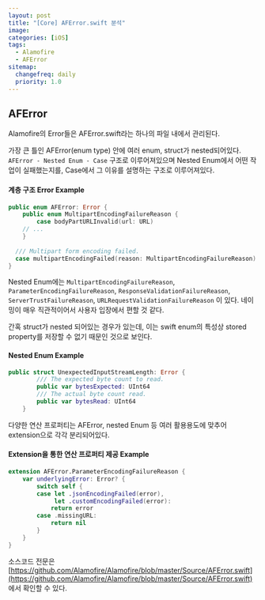```yaml
---
layout: post
title: "[Core] AFError.swift 분석"
image:
categories: [iOS]
tags: 
  - Alamofire
  - AFError
sitemap:
  changefreq: daily
  priority: 1.0
---
```


## AFError

Alamofire의 Error들은 AFError.swift라는 하나의 파일 내에서 관리된다.

가장 큰 틀인 AFError(enum type) 안에 여러 enum, struct가 nested되어있다. `AFError - Nested Enum - Case` 구조로 이루어져있으며 Nested Enum에서 어떤 작업이 실패했는지를, Case에서 그 이유를 설명하는 구조로 이루어져있다.

#### 계층 구조 Error Example

```swift
public enum AFError: Error {
	public enum MultipartEncodingFailureReason {
		case bodyPartURLInvalid(url: URL)
    // ...
	}
  
  /// Multipart form encoding failed.
  case multipartEncodingFailed(reason: MultipartEncodingFailureReason)
}
```



Nested Enum에는 `MultipartEncodingFailureReason`, `ParameterEncodingFailureReason`, `ResponseValidationFailureReason`, `ServerTrustFailureReason`, `URLRequestValidationFailureReason` 이 있다. 네이밍이 매우 직관적이어서 사용자 입장에서 편할 것 같다.



간혹 struct가 nested 되어있는 경우가 있는데, 이는 swift enum의 특성상 stored property를 저장할 수 없기 때문인 것으로 보인다. 

#### Nested Enum Example

```swift
public struct UnexpectedInputStreamLength: Error {
        /// The expected byte count to read.
        public var bytesExpected: UInt64
        /// The actual byte count read.
        public var bytesRead: UInt64
    }
```



다양한 연산  프로퍼티는 AFError, nested Enum 등 여러 활용용도에 맞추어 extension으로 각각 분리되어있다.

#### Extension을 통한 연산 프로퍼티 제공 Example

```swift
extension AFError.ParameterEncodingFailureReason {
    var underlyingError: Error? {
        switch self {
        case let .jsonEncodingFailed(error),
             let .customEncodingFailed(error):
            return error
        case .missingURL:
            return nil
        }
    }
}
```



소스코드 전문은 [https://github.com/Alamofire/Alamofire/blob/master/Source/AFError.swift](https://github.com/Alamofire/Alamofire/blob/master/Source/AFError.swift) 에서 확인할 수 있다.

